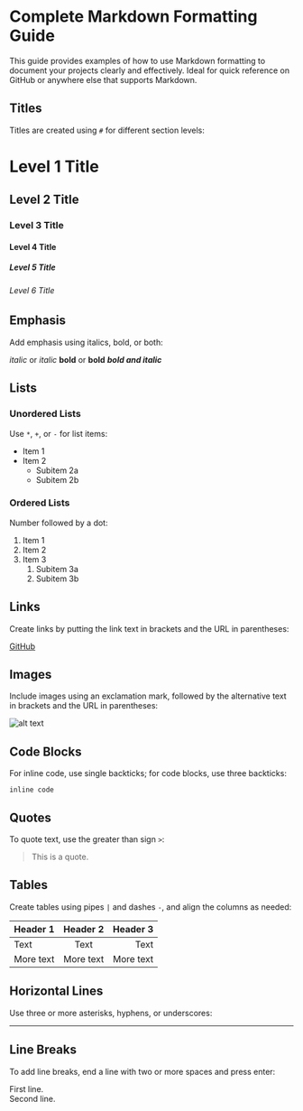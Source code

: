 
# Complete Markdown Formatting Guide

This guide provides examples of how to use Markdown formatting to document your projects clearly and effectively. Ideal for quick reference on GitHub or anywhere else that supports Markdown.

## Titles
Titles are created using `#` for different section levels:

# Level 1 Title
## Level 2 Title
### Level 3 Title
#### Level 4 Title
##### Level 5 Title
###### Level 6 Title

## Emphasis
Add emphasis using italics, bold, or both:

*italic* or _italic_
**bold** or __bold__
**_bold and italic_**

## Lists

### Unordered Lists
Use `*`, `+`, or `-` for list items:

* Item 1
* Item 2
  * Subitem 2a
  * Subitem 2b

### Ordered Lists
Number followed by a dot:

1. Item 1
2. Item 2
3. Item 3
   1. Subitem 3a
   2. Subitem 3b

## Links
Create links by putting the link text in brackets and the URL in parentheses:

[GitHub](http://github.com)

## Images
Include images using an exclamation mark, followed by the alternative text in brackets and the URL in parentheses:

![alt text](image.jpg)

## Code Blocks
For inline code, use single backticks; for code blocks, use three backticks:

`inline code`


## Quotes
To quote text, use the greater than sign `>`:

> This is a quote.

## Tables
Create tables using pipes `|` and dashes `-`, and align the columns as needed:

| Header 1    |  Header 2   |      Header 3 |
|-------------|:-----------:|--------------:|
| Text        |    Text     |         Text  |
| More text   |  More text  |     More text |

## Horizontal Lines
Use three or more asterisks, hyphens, or underscores:

---

## Line Breaks
To add line breaks, end a line with two or more spaces and press enter:

First line.  
Second line.
